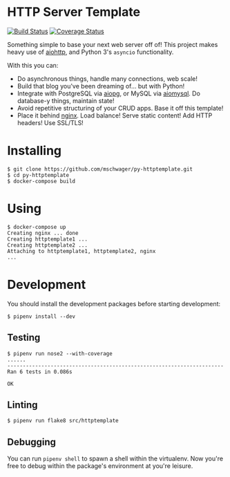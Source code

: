 # HTTP Server Template

[![Build Status](https://travis-ci.org/mschwager/py-httptemplate.svg?branch=master)](https://travis-ci.org/mschwager/py-httptemplate)
[![Coverage Status](https://coveralls.io/repos/github/mschwager/py-httptemplate/badge.svg?branch=master)](https://coveralls.io/github/mschwager/py-httptemplate?branch=master)

Something simple to base your next web server off of! This project makes heavy
use of [aiohttp](https://aiohttp.readthedocs.io/en/stable/), and Python 3's
`asyncio` functionality.

With this you can:

* Do asynchronous things, handle many connections, web scale!
* Build that blog you've been dreaming of... but with Python!
* Integrate with PostgreSQL via [aiopg](https://aiopg.readthedocs.io/en/stable/), or MySQL via [aiomysql](https://aiomysql.readthedocs.io/en/latest/). Do database-y things, maintain state!
* Avoid repetitive structuring of your CRUD apps. Base it off this template!
* Place it behind [nginx](https://www.nginx.com/). Load balance! Serve static content! Add HTTP headers! Use SSL/TLS!

# Installing

```
$ git clone https://github.com/mschwager/py-httptemplate.git
$ cd py-httptemplate
$ docker-compose build
```

# Using

```
$ docker-compose up
Creating nginx ... done
Creating httptemplate1 ...
Creating httptemplate2 ...
Attaching to httptemplate1, httptemplate2, nginx
...
```

# Development

You should install the development packages before starting development:

```
$ pipenv install --dev
```

## Testing

```
$ pipenv run nose2 --with-coverage
......
----------------------------------------------------------------------
Ran 6 tests in 0.086s

OK
```

## Linting

```
$ pipenv run flake8 src/httptemplate
```

## Debugging

You can run `pipenv shell` to spawn a shell within the virtualenv. Now you're
free to debug within the package's environment at you're leisure.
